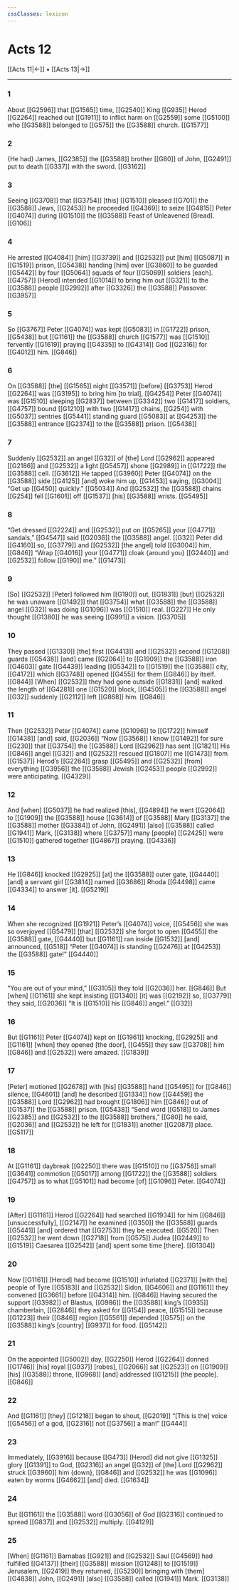 ```yaml
---
cssClasses: lexicon
---
```


# Acts 12

[[Acts 11|←]] • [[Acts 13|→]]

---

### 1
About [[G2596]] that [[G1565]] time, [[G2540]] King [[G935]] Herod [[G2264]] reached out [[G1911]] to inflict harm on [[G2559]] some [[G5100]] who [[G3588]] belonged to [[G575]] the [[G3588]] church. [[G1577]]

### 2
{He had} James, [[G2385]] the [[G3588]] brother [[G80]] of John, [[G2491]] put to death [[G337]] with the sword. [[G3162]]

### 3
Seeing [[G3708]] that [[G3754]] [this] [[G1510]] pleased [[G701]] the [[G3588]] Jews, [[G2453]] he proceeded [[G4369]] to seize [[G4815]] Peter [[G4074]] during [[G1510]] the [[G3588]] Feast of Unleavened [Bread]. [[G106]]

### 4
He arrested [[G4084]] [him] [[G3739]] and [[G2532]] put [him] [[G5087]] in [[G1519]] prison, [[G5438]] handing [him] over [[G3860]] to be guarded [[G5442]] by four [[G5064]] squads of four [[G5069]] soldiers [each]. [[G4757]] [Herod] intended [[G1014]] to bring him out [[G321]] to the [[G3588]] people [[G2992]] after [[G3326]] the [[G3588]] Passover. [[G3957]]

### 5
So [[G3767]] Peter [[G4074]] was kept [[G5083]] in [[G1722]] prison, [[G5438]] but [[G1161]] the [[G3588]] church [[G1577]] was [[G1510]] fervently [[G1619]] praying [[G4335]] to [[G4314]] God [[G2316]] for [[G4012]] him. [[G846]]

### 6
On [[G3588]] [the] [[G1565]] night [[G3571]] [before] [[G3753]] Herod [[G2264]] was [[G3195]] to bring him [to trial], [[G4254]] Peter [[G4074]] was [[G1510]] sleeping [[G2837]] between [[G3342]] two [[G1417]] soldiers, [[G4757]] bound [[G1210]] with two [[G1417]] chains, [[G254]] with [[G5037]] sentries [[G5441]] standing guard [[G5083]] at [[G4253]] the [[G3588]] entrance [[G2374]] to the [[G3588]] prison. [[G5438]]

### 7
Suddenly [[G2532]] an angel [[G32]] of [the] Lord [[G2962]] appeared [[G2186]] and [[G2532]] a light [[G5457]] shone [[G2989]] in [[G1722]] the [[G3588]] cell. [[G3612]] He tapped [[G3960]] Peter [[G4074]] on the [[G3588]] side [[G4125]] [and] woke him up, [[G1453]] saying, [[G3004]] “Get up [[G450]] quickly.” [[G5034]] And [[G2532]] the [[G3588]] chains [[G254]] fell [[G1601]] off [[G1537]] [his] [[G3588]] wrists. [[G5495]]

### 8
“Get dressed [[G2224]] and [[G2532]] put on [[G5265]] your [[G4771]] sandals,” [[G4547]] said [[G2036]] the [[G3588]] angel. [[G32]] Peter did [[G4160]] so, [[G3779]] and [[G2532]] [the angel] told [[G3004]] him, [[G846]] “Wrap [[G4016]] your [[G4771]] cloak {around you} [[G2440]] and [[G2532]] follow [[G190]] me.” [[G1473]]

### 9
[So] [[G2532]] [Peter] followed him [[G190]] out, [[G1831]] [but] [[G2532]] he was unaware [[G1492]] that [[G3754]] what [[G3588]] the [[G3588]] angel [[G32]] was doing [[G1096]] was [[G1510]] real. [[G227]] He only thought [[G1380]] he was seeing [[G991]] a vision. [[G3705]]

### 10
They passed [[G1330]] [the] first [[G4413]] and [[G2532]] second [[G1208]] guards [[G5438]] [and] came [[G2064]] to [[G1909]] the [[G3588]] iron [[G4603]] gate [[G4439]] leading [[G5342]] to [[G1519]] the [[G3588]] city, [[G4172]] which [[G3748]] opened [[G455]] for them [[G846]] by itself. [[G844]] [When] [[G2532]] they had gone outside [[G1831]] [and] walked the length of [[G4281]] one [[G1520]] block, [[G4505]] the [[G3588]] angel [[G32]] suddenly [[G2112]] left [[G868]] him. [[G846]]

### 11
Then [[G2532]] Peter [[G4074]] came [[G1096]] to [[G1722]] himself [[G1438]] [and] said, [[G2036]] “Now [[G3568]] I know [[G1492]] for sure [[G230]] that [[G3754]] the [[G3588]] Lord [[G2962]] has sent [[G1821]] His [[G846]] angel [[G32]] and [[G2532]] rescued [[G1807]] me [[G1473]] from [[G1537]] Herod’s [[G2264]] grasp [[G5495]] and [[G2532]] [from] everything [[G3956]] the [[G3588]] Jewish [[G2453]] people [[G2992]] were anticipating. [[G4329]]

### 12
And [when] [[G5037]] he had realized [this], [[G4894]] he went [[G2064]] to [[G1909]] the [[G3588]] house [[G3614]] of [[G3588]] Mary [[G3137]] the [[G3588]] mother [[G3384]] of John, [[G2491]] [also] [[G3588]] called [[G1941]] Mark, [[G3138]] where [[G3757]] many [people] [[G2425]] were [[G1510]] gathered together [[G4867]] praying. [[G4336]]

### 13
He [[G846]] knocked [[G2925]] [at] the [[G3588]] outer gate, [[G4440]] [and] a servant girl [[G3814]] named [[G3686]] Rhoda [[G4498]] came [[G4334]] to answer [it]. [[G5219]]

### 14
When she recognized [[G1921]] Peter’s [[G4074]] voice, [[G5456]] she was so overjoyed [[G5479]] [that] [[G2532]] she forgot to open [[G455]] the [[G3588]] gate, [[G4440]] but [[G1161]] ran inside [[G1532]] [and] announced, [[G518]] “Peter [[G4074]] is standing [[G2476]] at [[G4253]] the [[G3588]] gate!” [[G4440]]

### 15
“You are out of your mind,” [[G3105]] they told [[G2036]] her. [[G846]] But [when] [[G1161]] she kept insisting [[G1340]] [it] was [[G2192]] so, [[G3779]] they said, [[G2036]] “It is [[G1510]] his [[G846]] angel.” [[G32]]

### 16
But [[G1161]] Peter [[G4074]] kept on [[G1961]] knocking, [[G2925]] and [[G1161]] [when] they opened [the door], [[G455]] they saw [[G3708]] him [[G846]] and [[G2532]] were amazed. [[G1839]]

### 17
[Peter] motioned [[G2678]] with [his] [[G3588]] hand [[G5495]] for [[G846]] silence, [[G4601]] [and] he described [[G1334]] how [[G4459]] the [[G3588]] Lord [[G2962]] had brought [[G1806]] him [[G846]] out of [[G1537]] the [[G3588]] prison. [[G5438]] “Send word [[G518]] to James [[G2385]] and [[G2532]] to the [[G3588]] brothers,” [[G80]] he said, [[G2036]] and [[G2532]] he left for [[G1831]] another [[G2087]] place. [[G5117]]

### 18
At [[G1161]] daybreak [[G2250]] there was [[G1510]] no [[G3756]] small [[G3641]] commotion [[G5017]] among [[G1722]] the [[G3588]] soldiers [[G4757]] as to what [[G5101]] had become [of] [[G1096]] Peter. [[G4074]]

### 19
[After] [[G1161]] Herod [[G2264]] had searched [[G1934]] for him [[G846]] [unsuccessfully], [[G2147]] he examined [[G350]] the [[G3588]] guards [[G5441]] [and] ordered that [[G2753]] they be executed. [[G520]] Then [[G2532]] he went down [[G2718]] from [[G575]] Judea [[G2449]] to [[G1519]] Caesarea [[G2542]] [and] spent some time [there]. [[G1304]]

### 20
Now [[G1161]] [Herod] had become [[G1510]] infuriated [[G2371]] [with the] people of Tyre [[G5183]] and [[G2532]] Sidon, [[G4606]] and [[G1161]] they convened [[G3661]] before [[G4314]] him. [[G846]] Having secured the support [[G3982]] of Blastus, [[G986]] the [[G3588]] king’s [[G935]] chamberlain, [[G2846]] they asked for [[G154]] peace, [[G1515]] because [[G1223]] their [[G846]] region [[G5561]] depended [[G575]] on the [[G3588]] king’s [country] [[G937]] for food. [[G5142]]

### 21
On the appointed [[G5002]] day, [[G2250]] Herod [[G2264]] donned [[G1746]] [his] royal [[G937]] [robes], [[G2066]] sat [[G2523]] on [[G1909]] [his] [[G3588]] throne, [[G968]] [and] addressed [[G1215]] [the people]. [[G846]]

### 22
And [[G1161]] [they] [[G1218]] began to shout, [[G2019]] “[This is the] voice [[G5456]] of a god, [[G2316]] not [[G3756]] a man!” [[G444]]

### 23
Immediately, [[G3916]] because [[G473]] [Herod] did not give [[G1325]] glory [[G1391]] to God, [[G2316]] an angel [[G32]] of [the] Lord [[G2962]] struck [[G3960]] him {down}, [[G846]] and [[G2532]] he was [[G1096]] eaten by worms [[G4662]] [and] died. [[G1634]]

### 24
But [[G1161]] the [[G3588]] word [[G3056]] of God [[G2316]] continued to spread [[G837]] and [[G2532]] multiply. [[G4129]]

### 25
[When] [[G1161]] Barnabas [[G921]] and [[G2532]] Saul [[G4569]] had fulfilled [[G4137]] [their] [[G3588]] mission [[G1248]] to [[G1519]] Jerusalem, [[G2419]] they returned, [[G5290]] bringing with [them] [[G4838]] John, [[G2491]] [also] [[G3588]] called [[G1941]] Mark. [[G3138]]

